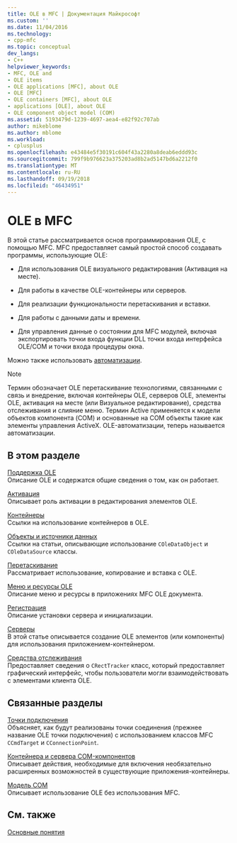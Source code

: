 ```yaml
---
title: OLE в MFC | Документация Майкрософт
ms.custom: ''
ms.date: 11/04/2016
ms.technology:
- cpp-mfc
ms.topic: conceptual
dev_langs:
- C++
helpviewer_keywords:
- MFC, OLE and
- OLE items
- OLE applications [MFC], about OLE
- OLE [MFC]
- OLE containers [MFC], about OLE
- applications [OLE], about OLE
- OLE component object model (COM)
ms.assetid: 5193479d-1239-4697-aea4-e82f92c707ab
author: mikeblome
ms.author: mblome
ms.workload:
- cplusplus
ms.openlocfilehash: e43484e5f30191c604f43a2280a8deab6eddd93c
ms.sourcegitcommit: 799f9b976623a375203ad8b2ad5147bd6a2212f0
ms.translationtype: MT
ms.contentlocale: ru-RU
ms.lasthandoff: 09/19/2018
ms.locfileid: "46434951"
---
```

# <a name="ole-in-mfc"></a>OLE в MFC

В этой статье рассматривается основ программирования OLE, с помощью MFC. MFC предоставляет самый простой способ создавать программы, использующие OLE:

- Для использования OLE визуального редактирования (Активация на месте).

- Для работы в качестве OLE-контейнеры или серверов.

- Для реализации функциональности перетаскивания и вставки.

- Для работы с данными даты и времени.

- Для управления данные о состоянии для MFC модулей, включая экспортировать точки входа функции DLL точки входа интерфейса OLE/COM и точки входа процедуры окна.

Можно также использовать [автоматизации](../mfc/automation.md).

> [!NOTE]
>  Термин обозначает OLE перетаскивание технологиями, связанными с связь и внедрение, включая контейнеры OLE, серверов OLE, элементы OLE, активация на месте (или Визуальное редактирование), средства отслеживания и слияние меню. Термин Active применяется к модели объектов компонента (COM) и основанные на COM объекты такие как элементы управления ActiveX. OLE-автоматизации, теперь называется автоматизации.

## <a name="in-this-section"></a>В этом разделе

[Поддержка OLE](../mfc/ole-background.md)<br/>
Описание OLE и содержатся общие сведения о том, как он работает.

[Активация](../mfc/activation-cpp.md)<br/>
Описывает роль активации в редактирования элементов OLE.

[Контейнеры](../mfc/containers.md)<br/>
Ссылки на использование контейнеров в OLE.

[Объекты и источники данных](../mfc/data-objects-and-data-sources-ole.md)<br/>
Ссылки на статьи, описывающие использование `COleDataObject` и `COleDataSource` классы.

[Перетаскивание](../mfc/drag-and-drop-ole.md)<br/>
Рассматривает использование, копирование и вставка с OLE.

[Меню и ресурсы OLE](../mfc/menus-and-resources-ole.md)<br/>
Описание меню и ресурсы в приложениях MFC OLE документа.

[Регистрация](../mfc/registration.md)<br/>
Описание установки сервера и инициализации.

[Серверы](../mfc/servers.md)<br/>
В этой статье описывается создание OLE элементов (или компоненты) для использования приложением-контейнером.

[Средства отслеживания](../mfc/trackers.md)<br/>
Предоставляет сведения о `CRectTracker` класс, который предоставляет графический интерфейс, чтобы пользователи могли взаимодействовать с элементами клиента OLE.

## <a name="related-sections"></a>Связанные разделы

[Точки подключения](../mfc/connection-points.md)<br/>
Объясняет, как будут реализованы точки соединения (прежнее название OLE точки подключения) с использованием классов MFC `CCmdTarget` и `CConnectionPoint`.

[Контейнера и сервера COM-компонентов](../mfc/containers-advanced-features.md)<br/>
Описывает действия, необходимые для включения необязательно расширенных возможностей в существующие приложения-контейнеры.

[Модель COM](/windows/desktop/com/the-component-object-model)<br/>
Описывает использование OLE без использования MFC.

## <a name="see-also"></a>См. также

[Основные понятия](../mfc/mfc-concepts.md)

